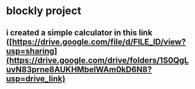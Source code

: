 #  blockly project 
## i created a simple calculator in this link ([https://drive.google.com/file/d/FILE_ID/view?usp=sharing](https://drive.google.com/drive/folders/1S0QgLuvN83prne8AUKHMbelWAm0kD6N8?usp=drive_link)

